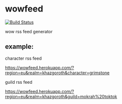 wowfeed
========

[![Build Status](https://secure.travis-ci.org/rejas/wowfeed.png?branch=master)](https://travis-ci.org/rejas/wowfeed)

wow rss feed generator

example:
-------

character rss feed

https://wowfeed.herokuapp.com/?region=eu&realm=khazgoroth&character=grimstone

guild rss feed

https://wowfeed.herokuapp.com/?region=eu&realm=khazgoroth&guild=mokrah%20toktok
